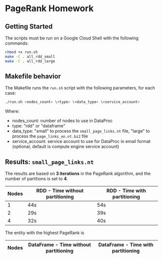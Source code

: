 # PageRank Homework

## Getting Started

The scripts must be run on a Google Cloud Shell with the following commands:

```bash
chmod +x run.sh
make -C . all_rdd_small
make -C . all_rdd_large
```

## Makefile behavior

The Makefile runs the `run.sh` script with the following parameters, for each case:

```bash
./run.sh <nodes_count> \<type> \<data_type> \<service_account>
``` 
Where:
- nodes_count: number of nodes to use in DataProc
- type: "rdd" or "dataframe"
- data_type: "small" to process the `small_page_links.nt` file, "large" to process the `page_links_en.nt.bz2` file
- service_account: service account to use for DataProc in email format (optional, default is compute engine service account)

## Results: `small_page_links.nt`

The results are based on **3 iterations** in the PageRank algorithm, and the number of partitions is set to **4**.


| Nodes | RDD - Time without partitioning | RDD - Time with partitioning |
|-------|---------------------------------|------------------------------|
| 1     | 44s                             | 54s                          |
| 2     | 29s                             | 39s                          |
| 4     | 32s                             | 40s                          |

The entity with the highest PageRank is

| Nodes | DataFrame - Time without partitioning | DataFrame - Time with partitioning |
|-------|---------------------------------------|------------------------------------|


```